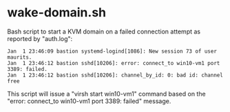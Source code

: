 # wake-domain.sh

Bash script to start a KVM domain on a failed connection attempt as reported by "auth.log":

    Jan  1 23:46:09 bastion systemd-logind[1086]: New session 73 of user maurits.
    Jan  1 23:46:12 bastion sshd[10206]: error: connect_to win10-vm1 port 3389: failed.
    Jan  1 23:46:12 bastion sshd[10206]: channel_by_id: 0: bad id: channel free
    
This script will issue a "virsh start win10-vm1" command based on the "error: connect_to win10-vm1 port 3389: failed" message.

